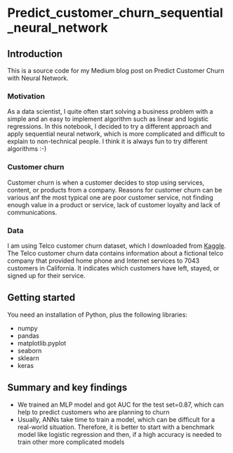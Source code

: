 # Predict_customer_churn_sequential_neural_network

## Introduction
This is a source code for my Medium blog post on Predict Customer Churn with Neural Network.

### Motivation
As a data scientist, I quite often start solving a business problem with a simple and an easy to implement algorithm such as linear and logistic regressions.
In this notebook, I decided to try a different approach and apply sequential neural network, which is more complicated and difficult to explain to non-technical people. I think it is always fun to try different algorithms :-)

### Customer churn 
Customer churn is when a customer decides to stop using services, content, or products from a company. Reasons for customer churn can be various anf the most typical one are poor customer service, not finding enough value in a product or service, lack of customer loyalty and lack of communications.

### Data
I am using Telco customer churn dataset, which I downloaded from [Kaggle](https://www.kaggle.com/blastchar/telco-customer-churn). The Telco customer churn data contains information about a fictional telco company that provided home phone and Internet services to 7043 customers in California. It indicates which customers have left, stayed, or signed up for their service.

## Getting started
You need an installation of Python, plus the following libraries:

* numpy
* pandas
* matplotlib.pyplot
* seaborn
* sklearn
* keras

## Summary and key findings
* We trained an MLP model and got AUC for the test set=0.87, which can help to predict customers who are planning to churn
* Usually, ANNs take time to train a model, which can be difficult for a real-world situation. Therefore, it is better to start with a benchmark model like logistic regression and then, if a high accuracy is needed to train other more complicated models
